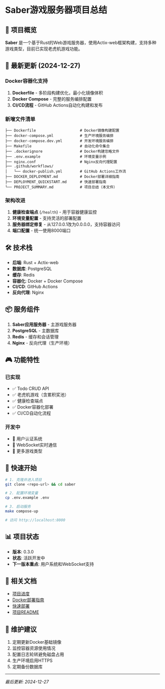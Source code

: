 # Saber游戏服务器项目总结

## 🎯 项目概览
**Saber** 是一个基于Rust的Web游戏服务器，使用Actix-web框架构建，支持多种游戏类型，目前已实现老虎机游戏功能。

## 🚀 最新更新 (2024-12-27)

### Docker容器化支持
1. **Dockerfile** - 多阶段构建优化，最小化镜像体积
2. **Docker Compose** - 完整的服务编排配置
3. **CI/CD流程** - GitHub Actions自动化构建和发布

### 新增文件清单
```
├── Dockerfile                    # Docker镜像构建配置
├── docker-compose.yml            # 生产环境服务编排
├── docker-compose.dev.yml        # 开发环境服务编排
├── Makefile                      # 自动化命令集合
├── .dockerignore                 # Docker构建忽略文件
├── .env.example                  # 环境变量示例
├── nginx.conf                    # Nginx反向代理配置
├── .github/workflows/
│   └── docker-publish.yml        # GitHub Actions工作流
├── DOCKER_DEPLOYMENT.md          # Docker部署详细指南
├── DEPLOYMENT_QUICKSTART.md      # 快速部署指南
└── PROJECT_SUMMARY.md            # 项目总结（本文件）
```

### 架构改进
1. **健康检查端点** (`/health`) - 用于容器健康监控
2. **环境变量配置** - 支持灵活的部署配置
3. **服务器绑定修复** - 从127.0.0.1改为0.0.0.0，支持容器访问
4. **端口配置** - 统一使用8000端口

## 🛠️ 技术栈
- **后端**: Rust + Actix-web
- **数据库**: PostgreSQL
- **缓存**: Redis
- **容器化**: Docker + Docker Compose
- **CI/CD**: GitHub Actions
- **反向代理**: Nginx

## 📦 服务组件
1. **Saber应用服务器** - 主游戏服务器
2. **PostgreSQL** - 主数据库
3. **Redis** - 缓存和会话管理
4. **Nginx** - 反向代理（生产环境）

## 🎮 功能特性
### 已实现
- ✅ Todo CRUD API
- ✅ 老虎机游戏（含累积奖池）
- ✅ 健康检查端点
- ✅ Docker容器化部署
- ✅ CI/CD自动化流程

### 开发中
- 🚧 用户认证系统
- 🚧 WebSocket实时通信
- 🚧 更多游戏类型

## 🚀 快速开始
```bash
# 1. 克隆并进入项目
git clone <repo-url> && cd saber

# 2. 配置环境变量
cp .env.example .env

# 3. 启动服务
make compose-up

# 访问 http://localhost:8000
```

## 📊 项目状态
- **版本**: 0.3.0
- **状态**: 活跃开发中
- **下一版本重点**: 用户系统和WebSocket支持

## 🔗 相关文档
- [项目进度](./PROGRESS.md)
- [Docker部署指南](./DOCKER_DEPLOYMENT.md)
- [快速部署](./DEPLOYMENT_QUICKSTART.md)
- [项目README](./README.md)

## 📝 维护建议
1. 定期更新Docker基础镜像
2. 监控容器资源使用情况
3. 配置日志轮转避免磁盘占用
4. 生产环境启用HTTPS
5. 定期备份数据库

---
*最后更新: 2024-12-27*